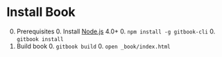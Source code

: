 # Install Book

0. Prerequisites
    0. Install [Node.js](http://nodejs.org/) 4.0+
    0. `npm install -g gitbook-cli`
    0. `gitbook install`
0. Build book
    0. `gitbook build`
    0. `open _book/index.html`
